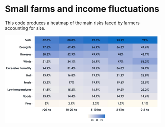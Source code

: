 # Small farms and income fluctuations

This code produces a heatmap of the main risks faced by farmers accounting for size.

![Image of heatmatp](https://github.com/mariarrt94/heatmap-devmicro/blob/cc212ff708376e3b04ffaaa2abd46fce5b638f8c/Heatmap%20risks.jpg)
